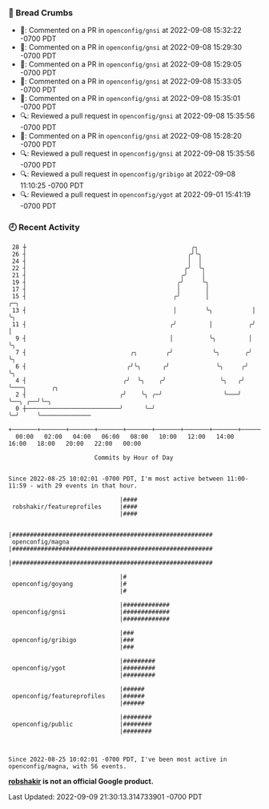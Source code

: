 ### 🍞 Bread Crumbs

 * 💬: Commented on a PR in  `openconfig/gnsi` at 2022-09-08 15:32:22 -0700 PDT
 * 💬: Commented on a PR in  `openconfig/gnsi` at 2022-09-08 15:29:30 -0700 PDT
 * 💬: Commented on a PR in  `openconfig/gnsi` at 2022-09-08 15:29:05 -0700 PDT
 * 💬: Commented on a PR in  `openconfig/gnsi` at 2022-09-08 15:33:05 -0700 PDT
 * 💬: Commented on a PR in  `openconfig/gnsi` at 2022-09-08 15:35:01 -0700 PDT
 * 🔍: Reviewed a pull request in  `openconfig/gnsi` at 2022-09-08 15:35:56 -0700 PDT
 * 💬: Commented on a PR in  `openconfig/gnsi` at 2022-09-08 15:28:20 -0700 PDT
 * 🔍: Reviewed a pull request in  `openconfig/gnsi` at 2022-09-08 15:35:56 -0700 PDT
 * 🔍: Reviewed a pull request in  `openconfig/gribigo` at 2022-09-08 11:10:25 -0700 PDT
 * 🔍: Reviewed a pull request in  `openconfig/ygot` at 2022-09-01 15:41:19 -0700 PDT

### 🕘 Recent Activity
```
 28 ┼                                              ╭╮
 26 ┤                                             ╭╯╰╮
 24 ┤                                             │  │
 22 ┤                                            ╭╯  ╰╮
 21 ┤                                           ╭╯    │
 19 ┤                                          ╭╯     ╰╮
 17 ┤                                          │       │
 15 ┤                                         ╭╯       │            ╭─╮
 13 ┤                                         │        ╰╮           │ ╰╮
 11 ┤                                        ╭╯         │          ╭╯  │
  9 ┤                                        │          ╰╮         │   ╰╮
  7 ┤                             ╭╮        ╭╯           ╰╮       ╭╯    ╰╮
  6 ┤                            ╭╯╰╮      ╭╯             ╰╮     ╭╯      ╰╮
  4 ┤                           ╭╯  ╰╮    ╭╯               ╰╮   ╭╯        ╰───╮       ╭╮
  2 ┤                          ╭╯    ╰╮ ╭─╯                 ╰───╯             ╰──╮ ╭──╯╰─╮
  0 ┼──────────────────────────╯      ╰─╯                                        ╰─╯     ╰──────────────
    +───────+───────+───────+───────+───────+───────+───────+───────+───────+───────+───────+───────+────
  00:00   02:00   04:00   06:00   08:00   10:00   12:00   14:00   16:00   18:00   20:00   22:00   00:00   

						Commits by Hour of Day


Since 2022-08-25 10:02:01 -0700 PDT, I'm most active between 11:00-11:59 - with 29 events in that hour.

```



```
                               |####
 robshakir/featureprofiles     |####
                               |####

                               |########################################################
 openconfig/magna              |########################################################
                               |########################################################

                               |#
 openconfig/goyang             |#
                               |#

                               |#############
 openconfig/gnsi               |#############
                               |#############

                               |###
 openconfig/gribigo            |###
                               |###

                               |#########
 openconfig/ygot               |#########
                               |#########

                               |######
 openconfig/featureprofiles    |######
                               |######

                               |########
 openconfig/public             |########
                               |########



Since 2022-08-25 10:02:01 -0700 PDT, I've been most active in openconfig/magna, with 56 events.

```
**[robshakir](mailto:robjs@google.com) is not an official Google product.**  


Last Updated: 2022-09-09 21:30:13.314733901 -0700 PDT

